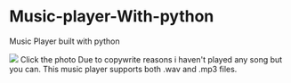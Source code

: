 # Music-player-With-python
Music Player built with python

[![](http://img.youtube.com/vi/682cObOlYYc/0.jpg)](http://www.youtube.com/watch?v=682cObOlYYc "Click to View")
Click the photo
Due to copywrite reasons i haven't played any song but you can. This music player supports both .wav and .mp3 files.
